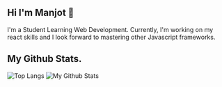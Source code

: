 ## Hi I'm Manjot 👋
I'm a Student Learning Web Development.
Currently, I'm working on my react skills and I look forward to mastering other Javascript frameworks.



## My Github Stats.



![Top Langs](https://github-readme-stats.vercel.app/api/top-langs/?username=Manj0tBenipal&layout=compact)
![My Github Stats](https://github-readme-stats.vercel.app/api?username=Manj0tBenipal)

